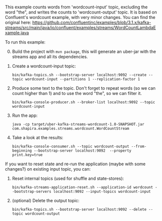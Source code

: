 This example counts words from 'wordcount-input' topic, excluding the word "the", and writes the counts to 'wordcount-output' topic. It is based on Confluent's wordcount example, with very minor changes. You can find the original here:
https://github.com/confluentinc/examples/blob/3.1.x/kafka-streams/src/main/java/io/confluent/examples/streams/WordCountLambdaExample.java

To run this example:

0. Build the project with `mvn package`, this will generate an uber-jar with the streams app and all its dependencies.
1. Create a wordcount-input topic:

    `bin/kafka-topics.sh --bootstrap-server localhost:9092 --create --topic wordcount-input --partitions 1 --replication-factor 1`

2. Produce some text to the topic. Don't forget to repeat words (so we can count higher than 1) and to use the word "the", so we can filter it.

   `bin/kafka-console-producer.sh --broker-list localhost:9092 --topic wordcount-input`

3. Run the app:

    `java -cp target/uber-kafka-streams-wordcount-1.0-SNAPSHOT.jar com.shapira.examples.streams.wordcount.WordCountStream`

4. Take a look at the results:

    `bin/kafka-console-consumer.sh --topic wordcount-output --from-beginning --bootstrap-server localhost:9092  --property print.key=true`

If you want to reset state and re-run the application (maybe with some changes?) on existing input topic, you can:

1. Reset internal topics (used for shuffle and state-stores):

    `bin/kafka-streams-application-reset.sh --application-id wordcount --bootstrap-servers localhost:9092 --input-topics wordcount-input`

2. (optional) Delete the output topic:

    `bin/kafka-topics.sh --bootstrap-server localhost:9092 --delete --topic wordcount-output`





